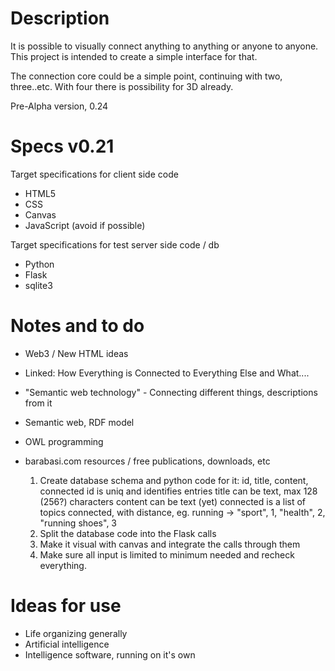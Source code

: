 
Description
=======
It is possible to visually connect anything to anything or anyone to anyone. This project is intended to create a simple interface for that.

The connection core could be a simple point, continuing with two, three..etc. With four there is possibility for 3D already.

Pre-Alpha version, 0.24


Specs v0.21
=======

Target specifications for client side code
  - HTML5
  - CSS
  - Canvas
  - JavaScript (avoid if possible)

Target specifications for test server side code / db
  - Python
  - Flask
  - sqlite3


Notes and to do
=======

- Web3 / New HTML ideas
- Linked: How Everything is Connected to Everything Else and What....
- "Semantic web technology" - Connecting different things, descriptions from it
- Semantic web, RDF model
- OWL programming
- barabasi.com resources / free publications, downloads, etc

  1. Create database schema and python code for it:  id, title, content, connected
      id is uniq and identifies entries
      title can be text, max 128 (256?) characters
      content can be text (yet)
      connected is a list of topics connected, with distance, eg. running -> "sport", 1, "health", 2, "running shoes", 3
  2. Split the database code into the Flask calls
  3. Make it visual with canvas and integrate the calls through them
  4. Make sure all input is limited to minimum needed and recheck everything.


Ideas for use
=======
  - Life organizing generally
  - Artificial intelligence
  - Intelligence software, running on it's own
